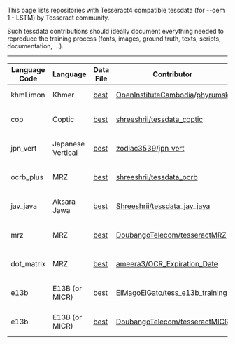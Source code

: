 This page lists repositories with Tesseract4 compatible tessdata (for --oem 1 - LSTM) by Tesseract community. 

Such tessdata contributions should ideally document everything needed to reproduce the training process (fonts, images, ground truth, texts, scripts, documentation, ...).

***

|Language Code|Language|Data File|Contributor|Info|
|-------------|--------|---------|-----------|----|
|khmLimon|Khmer|[best](https://github.com/OpenInstituteCambodia/tessdata_best/raw/master/khmLimon.traineddata)|[OpenInstituteCambodia](https://github.com/OpenInstituteCambodia)/[phyrumsk](https://github.com/phyrumsk)|[PR in tessdata_best](https://github.com/tesseract-ocr/tessdata_best/pull/27#issuecomment-394643981)|
|cop|Coptic|[best](https://github.com/Shreeshrii/tessdata_coptic/raw/master/cop.traineddata)|[shreeshrii/tessdata_coptic](https://github.com/Shreeshrii/tessdata_coptic/)|[tesseract-ocr forum post](https://groups.google.com/forum/?utm_medium=email&utm_source=footer#!topic/tesseract-ocr/LXIxi4KxmNQ)|
|jpn_vert|Japanese Vertical|[best](https://github.com/zodiac3539/jpn_vert)|[zodiac3539/jpn_vert](https://github.com/zodiac3539/jpn_vert)|[tesseract-ocr forum post](https://groups.google.com/forum/#!searchin/tesseract-ocr/comic%7Csort:date/tesseract-ocr/FwjSZzoVgeg/u-zyFYQiBgAJ)|
|ocrb_plus|MRZ|[best](https://github.com/Shreeshrii/tessdata_ocrb/blob/master/ocrb_plus.traineddata)|[shreeshrii/tessdata_ocrb](https://github.com/Shreeshrii/tessdata_ocrb)|[tesseract-ocr forum post]( https://groups.google.com/forum/?utm_medium=email&utm_source=footer#!msg/tesseract-ocr/zi79vNsiSkg/UT3JwsNeBQAJ)|
|jav_java|Aksara Jawa|[best](https://github.com/Shreeshrii/tessdata_jav_java/blob/master/tessdata_best/jav1.traineddata)|[Shreeshrii/tessdata_jav_java](https://github.com/Shreeshrii/tessdata_jav_java)|[tesseract-ocr forum post](https://groups.google.com/forum/?utm_medium=email&utm_source=footer#!msg/tesseract-ocr/8r8YOQgTBT4/xHpCTp9DAwAJ)|
|mrz|MRZ|[best](https://github.com/DoubangoTelecom/tesseractMRZ/tree/master/tessdata_best)|[DoubangoTelecom/tesseractMRZ](https://github.com/DoubangoTelecom/tesseractMRZ)|[tesseract-ocr forum post](https://groups.google.com/d/msgid/tesseract-ocr/a92ec47e-5055-4ffe-a174-f437d3c7ccf2%40googlegroups.com)|
|dot_matrix|MRZ|[best](https://github.com/ameera3/OCR_Expiration_Date/tree/master/OCR_Ensemble)|[ameera3/OCR_Expiration_Date](https://github.com/ameera3/OCR_Expiration_Date)|[tesseract-ocr forum post](https://groups.google.com/forum/#!topic/tesseract-ocr/BimLa0-z9ME)|
|e13b|E13B (or MICR)|[best](https://github.com/ElMagoElGato/tess_e13b_training)|[ElMagoElGato/tess_e13b_training](https://github.com/ElMagoElGato/tess_e13b_training)|[tesseract-ocr forum post](https://groups.google.com/d/topic/tesseract-ocr/q8IRrufVRJo/discussion)|
|e13b|E13B (or MICR)|[best](https://github.com/DoubangoTelecom/tesseractMICR/blob/master/tessdata_best/e13b.traineddata)|[DoubangoTelecom/tesseractMICR](https://github.com/DoubangoTelecom/tesseractMICR)|[tesseract-ocr forum post](https://groups.google.com/forum/#!topic/tesseract-ocr/FdwDjt1edX8)|

<!--
-------------------------
Use the template below for adding new files.

|Lang_Code|Language|[best](best_URL)|[User_Repo](Contributor_URL)|[tesseract-ocr forum post](InfoURL)|
|---|---|---|---|---|
-->
